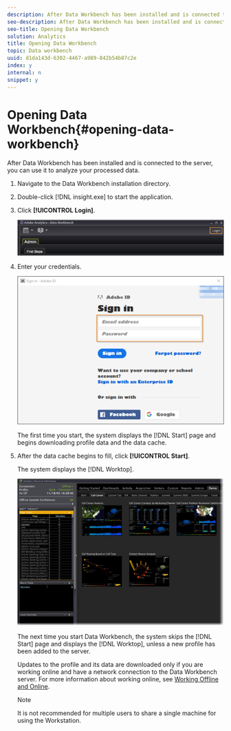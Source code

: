 ```yaml
---
description: After Data Workbench has been installed and is connected to the server, you can use it to analyze your processed data.
seo-description: After Data Workbench has been installed and is connected to the server, you can use it to analyze your processed data.
seo-title: Opening Data Workbench
solution: Analytics
title: Opening Data Workbench
topic: Data workbench
uuid: d1da143d-6302-4467-a989-842b54b87c2e
index: y
internal: n
snippet: y
---
```


# Opening Data Workbench{#opening-data-workbench}

After Data Workbench has been installed and is connected to the server, you can use it to analyze your processed data.

1. Navigate to the Data Workbench installation directory.
1. Double-click [!DNL insight.exe] to start the application.
1. Click **[!UICONTROL Login]**.

   ![](assets/dwb_login.png)

1. Enter your credentials.

   ![](assets/dwb_signin.png)

   The first time you start, the system displays the [!DNL Start] page and begins downloading profile data and the data cache. 

1. After the data cache begins to fill, click **[!UICONTROL Start]**.

   The system displays the [!DNL Worktop].

   ![](assets/wtp_open.png)

   The next time you start Data Workbench, the system skips the [!DNL Start] page and displays the [!DNL Worktop], unless a new profile has been added to the server.

   Updates to the profile and its data are downloaded only if you are working online and have a network connection to the Data Workbench server. For more information about working online, see [Working Offline and Online](../../home/c-get-started/c-off-on.md#concept-cef8758ede044b18b3558376c5eb9f54).

   >[!NOTE]
   >
   >It is not recommended for multiple users to share a single machine for using the Workstation.

